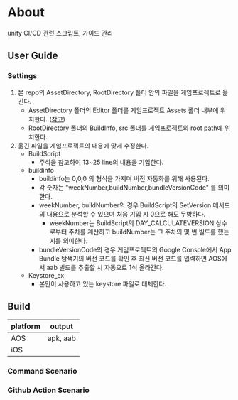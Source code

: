 # About

unity CI/CD 관련 스크립트, 가이드 관리

## User Guide

### Settings

1. 본 repo의 AssetDirectory, RootDirectory 폴더 안의 파일을 게임프로젝트로 옮긴다.
      - AssetDirectory 폴더의 Editor 폴더를 게임프로젝트 Assets 폴더 내부에 위치한다. ([참고](https://docs.unity3d.com/Manual/SpecialFolders.html))
      - RootDirectory 폴더의 BuildInfo, src 폴더를 게임프로젝트의 root path에 위치한다.
2. 옮긴 파일을 게임프로젝트의 내용에 맞게 수정한다.
      - BuildScript
        - 주석을 참고하여 13~25 line의 내용을 기입한다.
      - buildinfo
        - buildinfo는 0,0,0 의 형식을 가지며 버전 자동화를 위해 사용된다.
        - 각 숫자는 "weekNumber,buildNumber,bundleVersionCode" 를 의미한다.
        - weekNumber, buildNumber의 경우 BuildScript의 SetVersion 메서드의 내용으로 분석할 수 있으며 처음 기입 시 0으로 해도 무방하다.
          - weekNumber는 BuildScript의 DAY_CALCULATEVERSION 상수로부터 주차를 계산하고 buildNumber는 그 주차의 몇 번 빌드를 했는지를 의미한다.
        - bundleVersionCode의 경우 게임프로젝트의 Google Console에서 App Bundle 탐색기의 버전 코드를 확인 후 최신 버전 코드를 입력하면 AOS에서 aab 빌드를 추출할 시 자동으로 1식 올라간다.
      - Keystore_ex
        - 본인이 사용하고 있는 keystore 파일로 대체한다.

## Build

| platform  | output   |
| --------- | -------- |
| AOS       | apk, aab |
| iOS       |          |

### Command Scenario

### Github Action Scenario